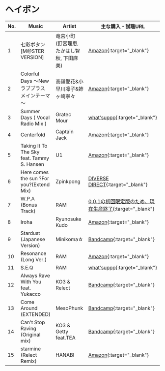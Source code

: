 # ヘイボン

| No. | Music                                      | Artist                                     | 主な購入・試聴URL                                                                                                     |
|-----|--------------------------------------------|--------------------------------------------|---------------------------------------------------------------------------------------------------------------------|
| 1   | 七彩ボタン [M@STER VERSION]                 | 竜宮小町 (釘宮理恵, たかはし智秋, 下田麻美) | [Amazon](https://www.amazon.co.jp/IDOLM-STER-ANIM-MASTER-%E7%94%9F%E3%81%A3%E3%81%99%E3%81%8BSPECIAL/dp/B0088LOFIQ){:target="_blank"}  |
| 2   | Colorful Days ～Newラブプラス メインテーマ～ | 高嶺愛花&小早川凛子&姉ヶ崎寧々                | [Amazon](https://www.amazon.co.jp/REFLEC-colette-ORIGINAL-SOUNDTRACK-VOL-1/dp/B01AVZBZ66){:target="_blank"}                            |
| 3   | Summer Days ( Vocal Radio Mix )            | Gratec Mour                                | [what'suppp](https://onlinestore.whatsuppp.com/items/23831319){:target="_blank"}                                                       |
| 4   | Centerfold                                 | Captain Jack                               | [Amazon](https://www.amazon.co.jp/gp/product/B0124WUADS/ref=dm_ws_sp_ps_dp){:target="_blank"}                                          |
| 5   | Taking It To The Sky feat. Tammy S. Hansen | U1                                         | [Amazon](https://www.amazon.co.jp/gp/product/B01AVWQYDI/ref=dm_ws_sp_ps_dp){:target="_blank"}                                          |
| 6   | Here comes the sun ?For you?(Extend Mix)   | Zpinkpong                                  | [DIVERSE DIRECT](https://diverse.direct/zpptrax/zppt-002/){:target="_blank"}                                                           |
| 7   | W.P.A (Bonus Track)                        | RAM                                        | [0.0.1の初回限定版のため、現在生産終了](http://nnn-records.com/RAM/0-0-1){:target="_blank"}                                                                                                 |
| 8   | Iroha                                      | Ryunosuke Kudo                             | [Amazon](https://www.amazon.co.jp/dp/B01MU7Y8D3){:target="_blank"}                                                                          |
| 9   | Stardust (Japanese Version)                | Minikoma☆                                 | [Bandcamp](https://shop.attackthemusic.com/album/stardust){:target="_blank"}                                                           |
| 10  | Resonance (Long Ver.)                      | RAM                                        | [Amazon](https://www.amazon.co.jp/gp/product/B07JBRQGCV/ref=dm_ws_sp_ps_dp){:target="_blank"}                                          |
| 11  | S.E.Q                                      | RAM                                        | [what'suppp](https://onlinestore.whatsuppp.com/items/9099116){:target="_blank"}                                                        |
| 12  | Always Rave With You feat. Yukacco         | KO3 & Relect                               | [Bandcamp](https://tanoc.bandcamp.com/album/ko3-relect){:target="_blank"}                                                              |
| 13  | Come Around (EXTENDED)                     | MesoPhunk                                  | [Bandcamp](https://shop.attackthemusic.com/album/mesophunk-ep){:target="_blank"}                                                       |
| 14  | Can't Stop Raving (Original mix)           | KO3 & Getty feat.TEA                       | [Bandcamp](https://kirararecords.bandcamp.com/track/cant-stop-raving-original-mix){:target="_blank"}                                   |
| 15  | starmine (Relect Remix)                    | HANABI                                     | [Amazon](https://www.amazon.co.jp/gp/product/B01JLZFDWY/ref=dm_ws_sp_ps_dp){:target="_blank"}                                          |
